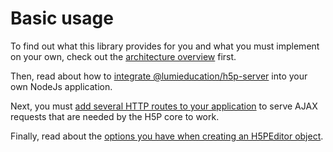 # Basic usage

To find out what this library provides for you and what you must implement on your own, check out the [architecture overview](architecture.md) first.

Then, read about how to [integrate @lumieducation/h5p-server](integrating.md) into your own NodeJs application.

Next, you must [add several HTTP routes to your application](ajax-endpoints.md) to serve AJAX requests that are needed by the H5P core to work.

Finally, read about the [options you have when creating an H5PEditor object](h5p-editor-constructor.md).

